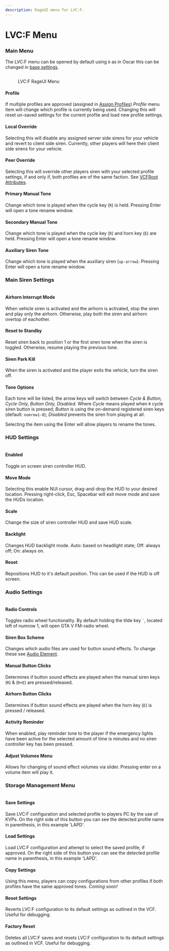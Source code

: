 ```yaml
---
description: RageUI menu for LVC:F.
---
```


# LVC:F Menu

### Main Menu

The LVC:F menu can be opened by default using `O` as in Oscar this can be changed in [base settings](../../installation-and-configuration/configure-base-settings.md#register-key-maps).&#x20;

<figure><img src="../../.gitbook/assets/VPBTwyT.png" alt=""><figcaption><p>LVC:F RageUI Menu</p></figcaption></figure>

#### Profile

If multiple profiles are approved (assigned in [Assign Profiles](https://docs.luxartengineering.com/fleet/resource-installation/configure-base-settings#assign-profiles)) _Profile_ menu item will change which profile is currently being used. Changing this will reset un-saved settings for the current profile and load new profile settings.

#### Local Override

Selecting this will disable any assigned server side sirens for your vehicle and revert to client side siren. Currently, other players will here their client side sirens for your vehicle.&#x20;

#### Peer Override

Selecting this will override other players siren with your selected profile settings, if and only if, both profiles are of the same faction. See [VCFRoot Attributes](../../installation-and-configuration/customize-vcfs.md#vcfroot-attributes).

#### Primary Manual Tone

Change which tone is played when the cycle key (`R`) is held. Pressing Enter will open a tone rename window.

#### Secondary Manual Tone

Change which tone is played when the cycle key (`R`) and horn key (`E`) are held. Pressing Enter will open a tone rename window.

#### Auxiliary Siren Tone

Change which tone is played when the auxiliary siren (`up-arrow`). Pressing Enter will open a tone rename window.&#x20;

### Main Siren Settings

<figure><img src="../../.gitbook/assets/FiveM_GTAProcess_G0xQtndBN3 copy.png" alt=""><figcaption></figcaption></figure>

#### Airhorn Interrupt Mode

When vehicle siren is activated and the airhorn is activated, stop the siren and play only the airhorn. Otherwise, play both the siren and airhorn overtop of eachother.

#### Reset to Standby

Reset siren back to position 1 or the first siren tone when the siren is toggled. Otherwise, resume playing the previous tone.

#### Siren Park Kill

When the siren is activated and the player exits the vehicle, turn the siren off.

#### Tone Options

Each tone will be listed, the arrow keys will switch between _Cycle & Button, Cycle Only, Button Only, Disabled._ Where _Cycle_ means played when `R` cycle siren button is pressed; _Button_ is using the on-demand registered siren keys (default: `numrow1-0`); _Disabled_ prevents the siren from playing at all.

Selecting the item using the Enter will allow players to rename the tones.

### HUD Settings

<figure><img src="../../.gitbook/assets/FiveM_GTAProcess_xzXHxElF9D copy.png" alt=""><figcaption></figcaption></figure>

#### Enabled

Toggle on screen siren controller HUD.

#### Move Mode

Selecting this enable NUI cursor, drag-and-drop the HUD to your desired location. Pressing right-click, Esc, Spacebar will exit move mode and save the HUDs location.

#### Scale

Change the size of siren controller HUD and save HUD scale.

#### Backlight

Changes HUD backlight mode. Auto: based on headlight state; Off: always off; On: always on.

#### Reset

Repositions HUD to it's default position. This can be used if the HUD is off screen.

### Audio Settings

<figure><img src="../../.gitbook/assets/FiveM_GTAProcess_Pff9D4VdrT copy.png" alt=""><figcaption></figcaption></figure>

#### Radio Controls

Toggles radio wheel functionality. By default holding the tilde key `` ` ``, located left of numrow 1, will open GTA V FM-radio wheel.

#### Siren Box Scheme

Changes which audio files are used for button sound effects. To change these see [Audio Element](../../installation-and-configuration/customize-vcfs.md#audio-element).

#### Manual Button Clicks

Determines if button sound effects are played when the manual siren keys (`R`) & (`R+E`) are pressed/released.

#### Airhorn Button Clicks

Determines if button sound effects are played when the horn key (`E`) is pressed / released.

#### Activity Reminder

When enabled, play reminder tone to the player if the emergency lights have been active for the selected amount of time is minutes and no siren controller key has been pressed. &#x20;

#### Adjust Volumes Menu

Allows for changing of sound effect volumes via slider. Pressing enter on a volume item will play it.

### Storage Management Menu

<figure><img src="../../.gitbook/assets/FiveM_GTAProcess_GgRcAfe9TD copy.png" alt=""><figcaption></figcaption></figure>

#### Save Settings

Save LVC:F configuration and selected profile to players PC by the use of KVPs. On the right side of this button you can see the detected profile name in parenthesis, in this example 'LAPD'.

#### Load Settings

Load LVC:F configuration and attempt to select the saved profile, if approved. On the right side of this button you can see the detected profile name in parenthesis, in this example 'LAPD'.

#### Copy Settings

Using this menu, players can copy configurations from other profiles if both profiles have the same approved tones. _Coming soon!_

#### Reset Settings

Reverts LVC:F configuration to its default settings as outlined in the VCF. Useful for debugging.

#### Factory Reset

Deletes all LVC:F saves and resets LVC:F configuration to its default settings as outlined in VCF. Useful for debugging.
